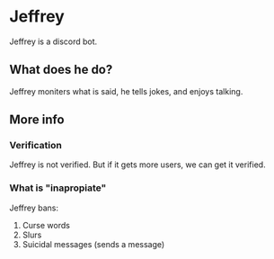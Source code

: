 # Jeffrey
Jeffrey is a discord bot.
## What does he do?
Jeffrey moniters what is said, he tells jokes, and enjoys talking.
## More info
### Verification
Jeffrey is not verified. But if it gets more users, we can get it verified.
### What is "inapropiate"
Jeffrey bans:
1) Curse words
2) Slurs
3) Suicidal messages (sends a message)
